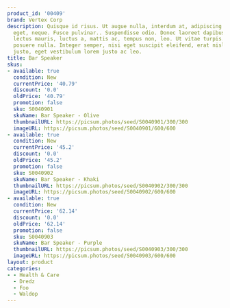 ```yaml
---
product_id: '00409'
brand: Vertex Corp
description: Quisque id risus. Ut augue nulla, interdum at, adipiscing non, tristique
  eget, neque. Fusce pulvinar.. Suspendisse odio. Donec laoreet dapibus ligula. Nullam
  lectus mauris, luctus a, mattis ac, tempus non, leo. Ut vitae turpis. Nulla dignissim
  posuere nulla. Integer semper, nisi eget suscipit eleifend, erat nisl hendrerit
  justo, eget vestibulum lorem justo ac leo.
title: Bar Speaker
skus:
- available: true
  condition: New
  currentPrice: '40.79'
  discount: '0.0'
  oldPrice: '40.79'
  promotion: false
  sku: S0040901
  skuName: Bar Speaker - Olive
  thumbnailURL: https://picsum.photos/seed/S0040901/300/300
  imageURL: https://picsum.photos/seed/S0040901/600/600
- available: true
  condition: New
  currentPrice: '45.2'
  discount: '0.0'
  oldPrice: '45.2'
  promotion: false
  sku: S0040902
  skuName: Bar Speaker - Khaki
  thumbnailURL: https://picsum.photos/seed/S0040902/300/300
  imageURL: https://picsum.photos/seed/S0040902/600/600
- available: true
  condition: New
  currentPrice: '62.14'
  discount: '0.0'
  oldPrice: '62.14'
  promotion: false
  sku: S0040903
  skuName: Bar Speaker - Purple
  thumbnailURL: https://picsum.photos/seed/S0040903/300/300
  imageURL: https://picsum.photos/seed/S0040903/600/600
layout: product
categories:
- - Health & Care
  - Dredz
  - Foo
  - Waldop
---
```

